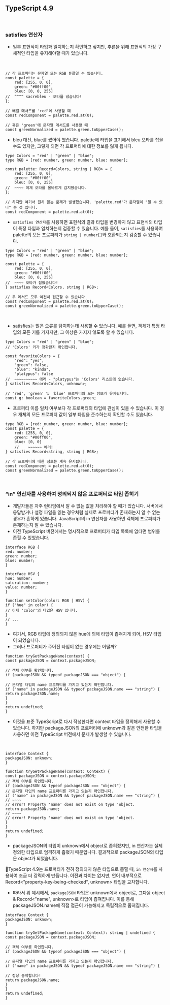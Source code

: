 ## TypeScript 4.9

<br />

### satisfies 연산자

- 일부 표현식이 타입과 일치하는지 확인하고 싶지만, 추론을 위해 표현식의 가장 구체적인 타입을 유지해야할 때가 있습니다.

<br />

```
// 각 프로퍼티는 문자열 또는 RGB 튜플일 수 있습니다.
const palette = {
    red: [255, 0, 0],
    green: "#00ff00",
    bleu: [0, 0, 255]
//  ^^^^ sacrebleu - 오타를 냈습니다!
};

// 배열 메서드를 'red'에 사용할 때
const redComponent = palette.red.at(0);

// 혹은 'green'에 문자열 메서드를 사용할 때
const greenNormalized = palette.green.toUpperCase();
```

- bleu 대신, blue를 썼어야 했습니다. palette에 타입을 표기해서 bleu 오타를 잡을 수도 있지만, 그렇게 되면 각 프로퍼티에 대한 정보를 잃게 됩니다.

```
type Colors = "red" | "green" | "blue";
type RGB = [red: number, green: number, blue: number];

const palette: Record<Colors, string | RGB> = {
    red: [255, 0, 0],
    green: "#00ff00",
    bleu: [0, 0, 255]
//  ~~~~ 이제 오타를 올바르게 감지했습니다.
};

// 하지만 여기서 원치 않는 문제가 발생했습니다. 'palette.red'가 문자열이 "될 수 있다" 는 것 입니다.
const redComponent = palette.red.at(0);
```

- `satisfies 연산자`를 사용하면 표현식의 결과 타입을 변경하지 않고 표현식의 타입이 특정 타입과 일치하는지 검증할 수 있습니다. 예를 들어, `satisfies`를 사용하여 palette의 모든 프로퍼티가 `string | number[]`와 호환되는지 검증할 수 있습니다.

```
type Colors = "red" | "green" | "blue";
type RGB = [red: number, green: number, blue: number];

const palette = {
    red: [255, 0, 0],
    green: "#00ff00",
    bleu: [0, 0, 255]
//  ~~~~ 오타가 잡혔습니다!
} satisfies Record<Colors, string | RGB>;

// 두 메서드 모두 여전히 접근할 수 있습니다
const redComponent = palette.red.at(0);
const greenNormalized = palette.green.toUpperCase();
```

<br />

- satisfies는 많은 오류를 탐지하는데 사용할 수 있습니다. 예를 들면, 객체가 특정 타입의 모든 키를 가지지만, 그 이상은 가지지 않도록 할 수 있습니다.

```
type Colors = "red" | "green" | "blue";
// 'Colors' 키가 정확한지 확인합니다.

const favoriteColors = {
    "red": "yes",
    "green": false,
    "blue": "kinda",
    "platypus": false
//  ~~~~~~~~~~ 에러 - "platypus"는 'Colors' 리스트에 없습니다.
} satisfies Record<Colors, unknown>;

// 'red', 'green' 및 'blue' 프로퍼티의 모든 정보가 유지됩니다.
const g: boolean = favoriteColors.green;
```

- 프로퍼티 이름 일치 여부보다 각 프로퍼티의 타입에 관심이 있을 수 있습니다. 이 경우 개체의 모든 프로퍼티 값이 일부 타입을 준수하는지 확인할 수도 있습니다.

```
type RGB = [red: number, green: number, blue: number];
const palette = {
    red: [255, 0, 0],
    green: "#00ff00",
    blue: [0, 0]
    //    ~~~~~~ 에러!
} satisfies Record<string, string | RGB>;

// 각 프로퍼티에 대한 정보는 계속 유지됩니다.
const redComponent = palette.red.at(0);
const greenNormalized = palette.green.toUpperCase();
```

<br />

### “in” 연산자를 사용하여 정의되지 않은 프로퍼티로 타입 좁히기

- 개발자들은 자주 런타임에서 알 수 없는 값을 처리해야 할 때가 있습니다. 서버에서 응답받거나 설정 파일을 읽는 경우처럼 실제로 프로퍼티가 존재하는지 알 수 없는 경우가 흔하게 있습니다. JavaScript의 in 연산자를 사용하면 객체에 프로퍼티가 존재하는지 알 수 있습니다.
- 이전 TypeScript 버전에서는 명시적으로 프로퍼티가 타입 목록에 없다면 범위를 좁힐 수 있었습니다.

```
interface RGB {
red: number;
green: number;
blue: number;
}

interface HSV {
hue: number;
saturation: number;
value: number;
}

function setColor(color: RGB | HSV) {
if ("hue" in color) {
// 이제 'color'의 타입은 HSV 입니다.
}
// ...
}
```

- 여기서, RGB 타입에 정의되지 않은 hue에 의해 타입이 좁혀지게 되어, HSV 타입이 되었습니다.
- 그러나 프로퍼티가 주어진 타입이 없는 경우에는 어떨까?

```
function tryGetPackageName(context) {
const packageJSON = context.packageJSON;

// 객체 여부를 확인합니다.
if (packageJSON && typeof packageJSON === "object") {

// 문자열 타입의 name 프로퍼티를 가지고 있는지 확인합니다.
if ("name" in packageJSON && typeof packageJSON.name === "string") {
return packageJSON.name;
}
}
return undefined;
}
```

- 이것을 표준 TypeScript로 다시 작성한다면 context 타입을 정의해서 사용할 수 있습니다. 하지만 packageJSON의 프로퍼티에 unknown과 같은 안전한 타입을 사용하면 이전 TypeScript 버전에서 문제가 발생할 수 있습니다.

<br />

```
interface Context {
packageJSON: unknown;
}

function tryGetPackageName(context: Context) {
const packageJSON = context.packageJSON;
// 객체 여부를 확인합니다.
if (packageJSON && typeof packageJSON === "object") {
// 문자열 타입의 name 프로퍼티를 가지고 있는지 확인합니다.
if ("name" in packageJSON && typeof packageJSON.name === "string") {
// ~~~~
// error! Property 'name' does not exist on type 'object.
return packageJSON.name;
// ~~~~
// error! Property 'name' does not exist on type 'object.
}
}
return undefined;
}
```

- packageJSON의 타입이 unknown에서 object로 좁혀졌지만, in 연산자는 실제 정의한 타입으로 엄격하게 좁혔기 때문입니다. 결과적으로 packageJSON의 타입은 object가 되었습니다.

📌TypeScript 4.9는 프로퍼티가 전혀 정의되지 않은 타입으로 좁힐 때, `in 연산자`를 사용하여 조금 더 강력하게 만듭니다. 이전과 차이는 없지만, 언어 내부적으로 Record<"property-key-being-checked", unknown> 타입을 교차합니다.

- 따라서 위 예시에서, `packageJSON` 타입은 unknown에서 object로, 그다음 object & Record<"name", unknown>로 타입이 좁혀집니다. 이를 통해 packageJSON.name에 직접 접근이 가능해지고 독립적으로 좁혀집니다.

```
interface Context {
packageJSON: unknown;
}

function tryGetPackageName(context: Context): string | undefined {
const packageJSON = context.packageJSON;

// 객체 여부를 확인합니다.
if (packageJSON && typeof packageJSON === "object") {

// 문자열 타입의 name 프로퍼티를 가지고 있는지 확인합니다.
if ("name" in packageJSON && typeof packageJSON.name === "string") {

// 정상 동작합니다!
return packageJSON.name;
}
}
return undefined;
}
```

